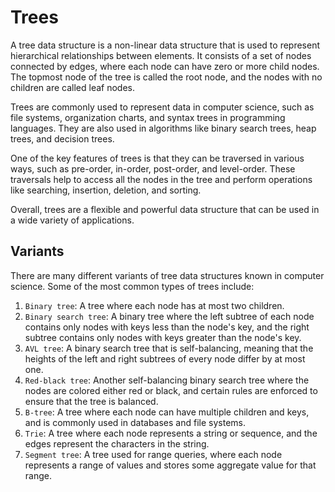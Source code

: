 # Trees

A tree data structure is a non-linear data structure that is used to represent hierarchical relationships between elements. It consists of a set of nodes connected by edges, where each node can have zero or more child nodes. The topmost node of the tree is called the root node, and the nodes with no children are called leaf nodes.

Trees are commonly used to represent data in computer science, such as file systems, organization charts, and syntax trees in programming languages. They are also used in algorithms like binary search trees, heap trees, and decision trees.

One of the key features of trees is that they can be traversed in various ways, such as pre-order, in-order, post-order, and level-order. These traversals help to access all the nodes in the tree and perform operations like searching, insertion, deletion, and sorting.

Overall, trees are a flexible and powerful data structure that can be used in a wide variety of applications.

## Variants

There are many different variants of tree data structures known in computer science. Some of the most common types of trees include:

1. `Binary tree`: A tree where each node has at most two children.
1. `Binary search tree`: A binary tree where the left subtree of each node contains only nodes with keys less than the node's key, and the right subtree contains only nodes with keys greater than the node's key.
1. `AVL tree`: A binary search tree that is self-balancing, meaning that the heights of the left and right subtrees of every node differ by at most one.
1. `Red-black tree`: Another self-balancing binary search tree where the nodes are colored either red or black, and certain rules are enforced to ensure that the tree is balanced.
1. `B-tree`: A tree where each node can have multiple children and keys, and is commonly used in databases and file systems.
1. `Trie`: A tree where each node represents a string or sequence, and the edges represent the characters in the string.
1. `Segment tree`: A tree used for range queries, where each node represents a range of values and stores some aggregate value for that range.

